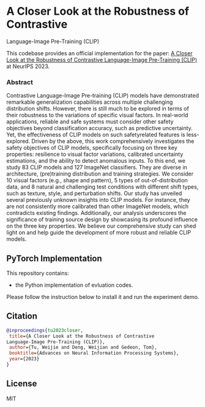 # A Closer Look at the Robustness of Contrastive
Language-Image Pre-Training (CLIP)

This codebase provides an official implementation for the paper: [A Closer Look at the Robustness of Contrastive
Language-Image Pre-Training (CLIP)](https://openreview.net/forum?id=wMNpMe0vp3) at NeurIPS 2023.

### Abstract
Contrastive Language-Image Pre-training (CLIP) models have demonstrated remarkable generalization capabilities across multiple challenging distribution shifts. However, there is still much to be explored in terms of their robustness to the variations of specific visual factors. In real-world applications, reliable and safe systems must consider other safety objectives beyond classification accuracy, such as predictive uncertainty. Yet, the effectiveness of CLIP models on such safetyrelated features is less-explored. Driven by the above, this work comprehensively investigates the safety objectives of CLIP models, specifically focusing on three key properties: resilience to visual factor variations, calibrated uncertainty estimations, and the ability to detect anomalous inputs. To this end, we study 83 CLIP models and 127 ImageNet classifiers. They are diverse in architecture, (pre)training distribution and training strategies. We consider 10 visual factors (e.g., shape and pattern), 5 types of out-of-distribution data, and 8 natural and challenging test conditions with different shift types, such as texture, style, and perturbation shifts. Our study has unveiled several previously unknown insights into CLIP models. For instance, they are not consistently more calibrated than other ImageNet models, which contradicts existing findings. Additionally, our analysis underscores the significance of training source design by showcasing its profound influence on the three key properties. We believe our comprehensive study can shed light on and help guide the development of more robust and reliable CLIP models.

## PyTorch Implementation

This repository contains:

- the Python implementation of evluation codes.

Please follow the instruction below to install it and run the experiment demo.

## Citation
 ```bibtex
@inproceedings{tu2023closer,
  title={A Closer Look at the Robustness of Contrastive
Language-Image Pre-Training (CLIP)},
  author={Tu, Weijie and Deng, Weijian and Gedeon, Tom},
  booktitle={Advances on Neural Information Processing Systems},
  year={2023}
}
```


## License
MIT
